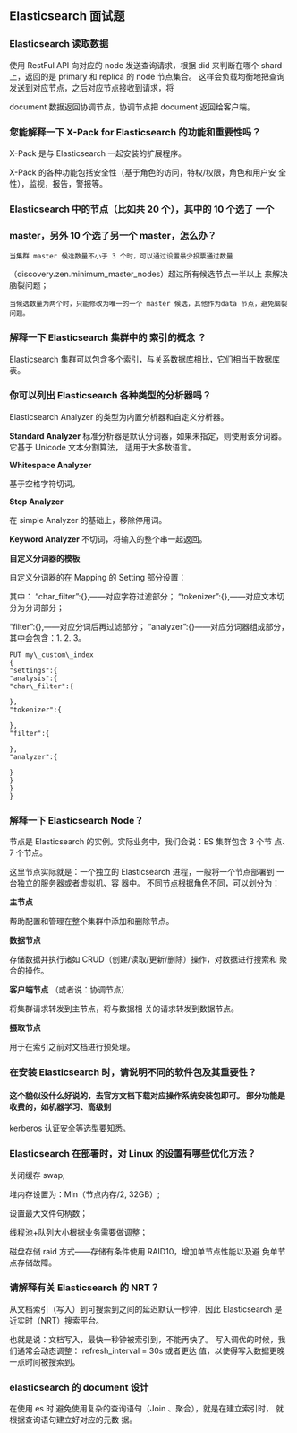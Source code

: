 ## Elasticsearch 面试题

### Elasticsearch 读取数据

使用 RestFul API 向对应的 node 发送查询请求，根据 did 来判断在哪个 shard 上，返回的是 primary 和 replica
的 node 节点集合。 这样会负载均衡地把查询发送到对应节点，之后对应节点接收到请求，将

document 数据返回协调节点，协调节点把 document 返回给客户端。

### 您能解释一下 X-Pack for Elasticsearch 的功能和重要性吗？

X-Pack 是与 Elasticsearch 一起安装的扩展程序。

X-Pack 的各种功能包括安全性（基于⻆色的访问，特权/权限，⻆色和用户安 全性），监视，报告，警报等。

### Elasticsearch 中的节点（比如共 20 个），其中的 10 个选了 一个

### master，另外 10 个选了另一个 master，怎么办？

```
当集群 master 候选数量不小于 3 个时，可以通过设置最少投票通过数量
```
（discovery.zen.minimum_master_nodes）超过所有候选节点一半以上 来解决脑裂问题；

```
当候选数量为两个时，只能修改为唯一的一个 master 候选，其他作为data 节点，避免脑裂问题。
```

### 解释一下 Elasticsearch 集群中的 索引的概念 ？

Elasticsearch 集群可以包含多个索引，与关系数据库相比，它们相当于数据库 表。

### 你可以列出 Elasticsearch 各种类型的分析器吗？

Elasticsearch Analyzer 的类型为内置分析器和自定义分析器。

**Standard Analyzer** 标准分析器是默认分词器，如果未指定，则使用该分词器。 它基于 Unicode 文本分割算法，
适用于大多数语言。

**Whitespace Analyzer**

基于空格字符切词。

**Stop Analyzer**

在 simple Analyzer 的基础上，移除停用词。

**Keyword Analyzer** 不切词，将输入的整个串一起返回。

**自定义分词器的模板**

自定义分词器的在 Mapping 的 Setting 部分设置：

其中： “char_filter”:{},——对应字符过滤部分； “tokenizer”:{},——对应文本切分为分词部分；

“filter”:{},——对应分词后再过滤部分； “analyzer”:{}——对应分词器组成部分，其中会包含：1. 2. 3。

```
PUT my\_custom\_index
{
"settings":{
"analysis":{
"char\_filter":{
```
```
},
"tokenizer":{
```
```
},
"filter":{
```
```
},
"analyzer":{
```
```
}
}
}
}
```

### 解释一下 Elasticsearch Node？

节点是 Elasticsearch 的实例。实际业务中，我们会说：ES 集群包含 3 个节 点、 7 个节点。

这里节点实际就是：一个独立的 Elasticsearch 进程，一般将一个节点部署到 一台独立的服务器或者虚拟机、容
器中。 不同节点根据⻆色不同，可以划分为：

**主节点**

帮助配置和管理在整个集群中添加和删除节点。

**数据节点**

存储数据并执行诸如 CRUD（创建/读取/更新/删除）操作，对数据进行搜索和 聚合的操作。

**客户端节点** （或者说：协调节点）

将集群请求转发到主节点，将与数据相 关的请求转发到数据节点。

**摄取节点**

用于在索引之前对文档进行预处理。

### 在安装 Elasticsearch 时，请说明不同的软件包及其重要性？

#### 这个貌似没什么好说的，去官方文档下载对应操作系统安装包即可。 部分功能是收费的，如机器学习、高级别

kerberos 认证安全等选型要知悉。

### Elasticsearch 在部署时，对 Linux 的设置有哪些优化方法？

关闭缓存 swap;

堆内存设置为：Min（节点内存/2, 32GB）;

设置最大文件句柄数；

线程池+队列大小根据业务需要做调整；

磁盘存储 raid 方式——存储有条件使用 RAID10，增加单节点性能以及避 免单节点存储故障。

### 请解释有关 Elasticsearch 的 NRT？

从文档索引（写入）到可搜索到之间的延迟默认一秒钟，因此 Elasticsearch 是 近实时（NRT）搜索平台。

也就是说：文档写入，最快一秒钟被索引到，不能再快了。 写入调优的时候，我们通常会动态调整：
refresh_interval = 30s 或者更达 值，以使得写入数据更晚一点时间被搜索到。


### elasticsearch 的 document 设计

在使用 es 时 避免使用复杂的查询语句（Join 、聚合），就是在建立索引时， 就根据查询语句建立好对应的元数
据。